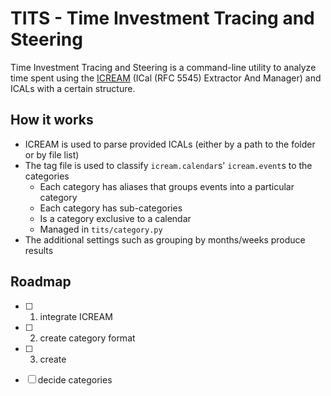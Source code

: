 # TITS - Time Investment Tracing and Steering

Time Investment Tracing and Steering is a command-line utility to analyze time spent using the [ICREAM](https://github.com/kubikji2/icream) (ICal (RFC 5545) Extractor And Manager) and ICALs with a certain structure.

## How it works

- ICREAM is used to parse provided ICALs (either by a path to the folder or by file list)
- The tag file is used to classify `icream.calendar`s' `icream.event`s to the categories
  - Each category has aliases that groups events into a particular category
  - Each category has sub-categories
  - Is a category exclusive to a calendar 
  - Managed in `tits/category.py`
- The additional settings such as grouping by months/weeks produce results

## Roadmap

- [ ] 1. integrate ICREAM
- [ ] 2. create category format
- [ ] 3. create 

- [ ] decide categories
